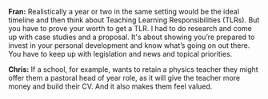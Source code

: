 **Fran:** Realistically a year or two in the same setting would be the ideal timeline and then think about Teaching Learning Responsibilities (TLRs). But you have to prove your worth to get a TLR. I had to do research and come up with case studies and a proposal. It's about showing you’re prepared to invest in your personal development and know what’s going on out there. You have to keep up with legislation and news and topical priorities. 
 
**Chris:** If a school, for example, wants to retain a physics teacher they might offer them a pastoral head of year role, as it will give the teacher more money and build their CV. And it also makes them feel valued.
